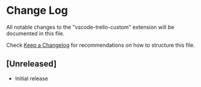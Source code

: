 # Change Log

All notable changes to the "vscode-trello-custom" extension will be documented in this file.

Check [Keep a Changelog](http://keepachangelog.com/) for recommendations on how to structure this file.

## [Unreleased]

- Initial release